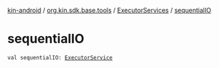[kin-android](../../index.md) / [org.kin.sdk.base.tools](../index.md) / [ExecutorServices](index.md) / [sequentialIO](./sequential-i-o.md)

# sequentialIO

`val sequentialIO: `[`ExecutorService`](https://docs.oracle.com/javase/6/docs/api/java/util/concurrent/ExecutorService.html)